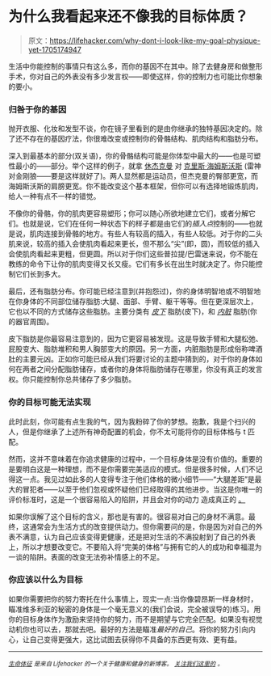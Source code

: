 # 为什么我看起来还不像我的目标体质？

> 原文：<https://lifehacker.com/why-dont-i-look-like-my-goal-physique-yet-1705174947>

生活中你能控制的事情只有这么多，而你的基因不在其中。除了去健身房和做整形手术，你对自己的外表没有多少发言权——即使这样，你的控制力也可能比你想象的要小。



### 归咎于你的基因

抛开衣服、化妆和发型不谈，你在镜子里看到的是由你继承的独特基因决定的。除了还不存在的基因疗法，你很难改变或控制你的骨骼结构、肌肉结构和脂肪分布。

深入到最基本的部分(双关语)，你的骨骼结构可能是你体型中最大的——也是可塑性最小的——部分。举个这样的例子，就拿 [休杰克曼](http://cdn2-b.examiner.com/sites/default/files/styles/image_content_width/hash/86/a4/86a449bc40b2ff0da648aaf1f44dddb7.jpg?itok=nDQZ4Wmx) 对 [克里斯·海姆斯沃斯](http://data.whicdn.com/images/30043519/Thors-GLORIOUS-Body-A-Glance-Back-on-Chris-Hemsworth-4_large.jpg) (雷神对金刚狼——要是这样就好了)。两人显然都是运动员，但杰克曼的臀部更宽，而海姆斯沃斯的肩膀更宽。你不能改变这个基本框架，但你可以有选择地锻炼肌肉，给人一种有点不一样的错觉。

不像你的骨骼，你的肌肉更容易塑形；你可以随心所欲地建立它们，或者分解它们。也就是说，它们在任何一种状态下的样子都是由它们的*插入点*控制的——也就是说，肌肉连接到骨骼的地方。有些人有较高的插入，有些人较低。对于你的二头肌来说，较高的插入会使肌肉看起来更长，但不那么“尖”(即，圆)，而较低的插入会使肌肉看起来更粗，但更圆。所以对于你们这些普拉提/巴雷迷来说，你不能在教练的命令下让你的肌肉变得又长又瘦。它们有多长在出生时就决定了。你只能控制它们长到多大。

最后，还有脂肪分布。你可能已经注意到(并抱怨过)，你的身体明智地或不明智地在你身体的不同部位储存脂肪:大腿、面部、手臂、躯干等等。但在更深层次上，它也以不同的方式储存这些脂肪。主要分类有 [*皮下*](http://en.wikipedia.org/wiki/Subcutaneous_tissue#Subcutaneous_fat) 脂肪(皮下)，和 [*内脏*](http://en.wikipedia.org/wiki/Adipose_tissue#Epicardial_fat) 脂肪(你的器官周围)。

皮下脂肪是你最容易注意到的，因为它更容易被发现。这是导致手臂和大腿松弛、屁股变大、脂肪堆积和男人胸部变大的原因。另一方面，内脏脂肪是形成俗称啤酒肚的主要元凶。正如你可能已经从我们将要讨论的主题中猜到的，对于你的身体如何在两者之间分配脂肪储存，或者你的身体将脂肪储存在哪里，你没有真正的发言权。你只能控制你总共储存了多少脂肪。

### 你的目标可能无法实现

此时此刻，你可能有点生我的气，因为我粉碎了你的梦想。抱歉，我是个扫兴的人，但是你继承了上述所有神奇配置的机会，你不太可能将你的目标体格与 t 匹配。

然而，这并不意味着在你追求健康的过程中，一个目标身体是没有价值的。重要的是要明白这是一种理想，而不是你需要完美适应的模式。但是很多时候，人们不记得这一点。我见过如此多的人变得专注于他们体格的微小细节——“大腿差距”是最大的冒犯者——以至于他们忽视或怀疑他们已经取得的其他进步。当这是你唯一的评价标准时，这是一个很容易陷入的陷阱，并且会对你的动力 造成真正的 [。](https://lifehacker.com/why-setting-large-fitness-goals-may-backfire-1703826548)

如果你误解了这个目标的含义，那也是有害的。很容易对自己的身材不满意。最终，这通常会为生活方式的改变提供动力。但你需要问的是，你是因为对自己的外表不满意，认为自己应该变得更健康，还是把对生活的不满投射到了自己的外表上，所以才想要改变它。不要陷入将“完美的体格”与拥有它的人的成功和幸福混为一谈的陷阱。表面的改变无法弥补情感上的不足。

### 你应该以什么为目标

如果你需要把你的努力寄托在什么事情上，现实一点:当你像碧昂斯一样身材时，瞄准维多利亚的秘密的身体是一个毫无意义的(我们会说，完全被误导的)练习。用你的目标身体作为激励来坚持你的努力，而不是期望与它完全匹配。如果没有视觉动机你也可以去，那就去吧。最好的方法是瞄准*最好的自己*。将你的努力引向内心，让自己变得更强大，这比试图去获得你不具备的东西更有效、更有益。

* * *

[*<small>生命体征</small>*](http://vitals.lifehacker.com/) *<small>是来自 Lifehacker 的一个关于健康和健身的新博客。</small>* [*<small>关注我们这里的</small>*](https://twitter.com/VitalsLH) *<small>。</small>*
